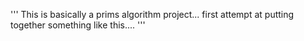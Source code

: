 '''
This is basically a prims algorithm project...
first attempt at putting together something like this....
'''